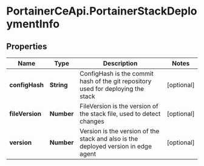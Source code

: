 # PortainerCeApi.PortainerStackDeploymentInfo

## Properties
Name | Type | Description | Notes
------------ | ------------- | ------------- | -------------
**configHash** | **String** | ConfigHash is the commit hash of the git repository used for deploying the stack | [optional] 
**fileVersion** | **Number** | FileVersion is the version of the stack file, used to detect changes | [optional] 
**version** | **Number** | Version is the version of the stack and also is the deployed version in edge agent | [optional] 


